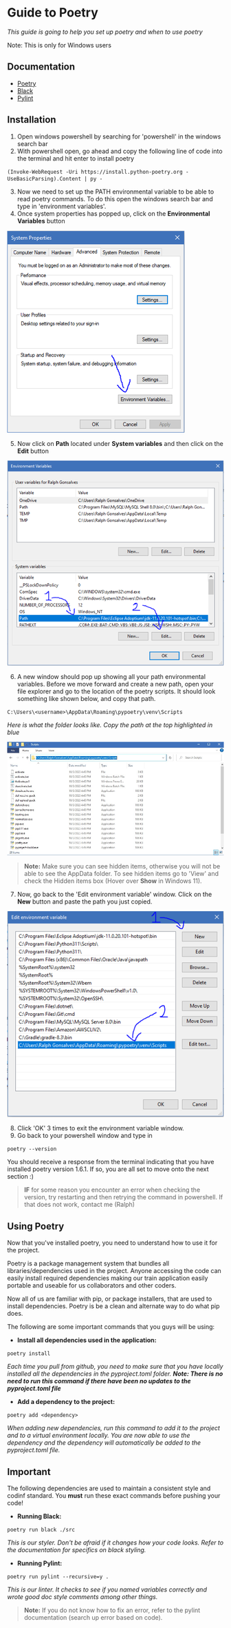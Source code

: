 # Guide to Poetry
_This guide is going to help you set up poetry and when to use poetry_

Note: This is only for Windows users

## Documentation
- [Poetry](https://python-poetry.org/)
- [Black](https://black.readthedocs.io/en/stable/#)
- [Pylint](https://pylint.readthedocs.io/en/stable/#)


## Installation
1. Open windows powershell by searching for 'powershell' in the windows search bar
2. With powershell open, go ahead and copy the following line of code into the terminal and hit enter to install poetry
```
(Invoke-WebRequest -Uri https://install.python-poetry.org -UseBasicParsing).Content | py -
```
3. Now we need to set up the PATH environmental variable to be able to read poetry commands. To do this open the windows search bar and type in 'environment variables'.
4. Once system properties has popped up, click on the __Environmental Variables__ button 

![system properties](imgs/image-1.png)

5. Now click on __Path__ located under __System variables__ and then click on the __Edit__ button 

![variables](imgs/image-2.png)

6. A new window should pop up showing all your path environmental variables. Before we move forward and create a new path, open your file explorer and go to the location of the poetry scripts. It should look something like shown below, and copy that path.
```
C:\Users\<username>\AppData\Roaming\pypoetry\venv\Scripts
```
_Here is what the folder looks like. Copy the path at the top highlighted in blue_

![file explorer](imgs/image-3.png)

>__Note:__ Make sure you can see hidden items, otherwise you will not be able to see the AppData folder. To see hidden items go to 'View' and check the Hidden items box (Hover over __Show__ in Windows 11).

7. Now, go back to the 'Edit environment variable' window. Click on the __New__ button and paste the path you just copied.

![new variable](imgs/image-4.png)

8. Click 'OK' 3 times to exit the environment variable window.
9. Go back to your powershell window and type in
```
poetry --version
```
You should receive a response from the terminal indicating that you have installed poetry version 1.6.1. If so, you are all set to move onto the next section :)

> __IF__ for some reason you encounter an error when checking the version, try restarting and then retrying the command in powershell. If that does not work, contact me (Ralph)

## Using Poetry
Now that you've installed poetry, you need to understand how to use it for the project.

Poetry is a package management system that bundles all libraries/dependencies used in the project. Anyone accessing the code can easily install required dependencies making our train application easily portable and useable for us collaborators and other coders.

Now all of us are familiar with pip, or package installers, that are used to install dependencies. Poetry is be a clean and alternate way to do what pip does.

The following are some important commands that you guys will be using:

* __Install all dependencies used in the application:__
```
poetry install
```
_Each time you pull from github, you need to make sure that you have locally installed all the dependencies in the pyproject.toml folder. __Note: There is no need to run this command if there have been no updates to the pyproject.toml file___

* __Add a dependency to the project:__
```
poetry add <dependency>
```
_When adding new dependencies, run this command to add it to the project and to a virtual environment locally. You are now able to use the dependency and the dependency will automatically be added to the pyproject.toml file._

## __Important__
The following dependencies are used to maintain a consistent style and codinf standard. You __must__ run these exact commands before pushing your code!

* __Running Black:__
```
poetry run black ./src
```
_This is our styler. Don't be afraid if it changes how your code looks. Refer to the documentation for specifics on black styling._

* __Running Pylint:__
```
poetry run pylint --recursive=y .
```
_This is our linter. It checks to see if you named variables correctly and wrote good doc style comments among other things._
> __Note:__ If you do not know how to fix an error, refer to the pylint documentation (search up error based on code).
